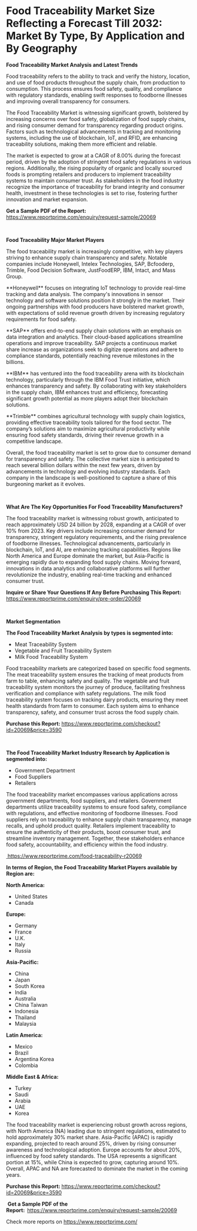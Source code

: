 <p><h1>Food Traceability Market Size Reflecting a Forecast Till 2032: Market By Type, By Application and By Geography</h1></p><p><strong>Food Traceability Market Analysis and Latest Trends</strong></p>
<p><p>Food traceability refers to the ability to track and verify the history, location, and use of food products throughout the supply chain, from production to consumption. This process ensures food safety, quality, and compliance with regulatory standards, enabling swift responses to foodborne illnesses and improving overall transparency for consumers.</p><p>The Food Traceability Market is witnessing significant growth, bolstered by increasing concerns over food safety, globalization of food supply chains, and rising consumer demand for transparency regarding product origins. Factors such as technological advancements in tracking and monitoring systems, including the use of blockchain, IoT, and RFID, are enhancing traceability solutions, making them more efficient and reliable. </p><p>The market is expected to grow at a CAGR of 8.00% during the forecast period, driven by the adoption of stringent food safety regulations in various regions. Additionally, the rising popularity of organic and locally sourced foods is prompting retailers and producers to implement traceability systems to maintain consumer trust. As stakeholders in the food industry recognize the importance of traceability for brand integrity and consumer health, investment in these technologies is set to rise, fostering further innovation and market expansion.</p></p>
<p><strong>Get a Sample PDF of the Report:&nbsp;</strong> <a href="https://www.reportprime.com/enquiry/request-sample/20069?utm_campaign=2238&utm_medium=2&utm_source=Github&utm_content=ia&utm_term=19032025&utm_id=food-traceability">https://www.reportprime.com/enquiry/request-sample/20069</a></p>
<p>&nbsp;</p>
<p><strong>Food Traceability Major Market Players</strong></p>
<p><p>The food traceability market is increasingly competitive, with key players striving to enhance supply chain transparency and safety. Notable companies include Honeywell, Intelex Technologies, SAP, Bcfooderp, Trimble, Food Decision Software, JustFoodERP, IBM, Intact, and Mass Group.</p><p>**Honeywell** focuses on integrating IoT technology to provide real-time tracking and data analysis. The company's innovations in sensor technology and software solutions position it strongly in the market. Their ongoing partnerships with food producers have bolstered market growth, with expectations of solid revenue growth driven by increasing regulatory requirements for food safety.</p><p>**SAP** offers end-to-end supply chain solutions with an emphasis on data integration and analytics. Their cloud-based applications streamline operations and improve traceability. SAP projects a continuous market share increase as organizations seek to digitize operations and adhere to compliance standards, potentially reaching revenue milestones in the billions.</p><p>**IBM** has ventured into the food traceability arena with its blockchain technology, particularly through the IBM Food Trust initiative, which enhances transparency and safety. By collaborating with key stakeholders in the supply chain, IBM enhances trust and efficiency, forecasting significant growth potential as more players adopt their blockchain solutions.</p><p>**Trimble** combines agricultural technology with supply chain logistics, providing effective traceability tools tailored for the food sector. The company’s solutions aim to maximize agricultural productivity while ensuring food safety standards, driving their revenue growth in a competitive landscape.</p><p>Overall, the food traceability market is set to grow due to consumer demand for transparency and safety. The collective market size is anticipated to reach several billion dollars within the next few years, driven by advancements in technology and evolving industry standards. Each company in the landscape is well-positioned to capture a share of this burgeoning market as it evolves.</p></p>
<p>&nbsp;</p>
<p><strong>What Are The Key Opportunities For Food Traceability Manufacturers?</strong></p>
<p><p>The food traceability market is witnessing robust growth, anticipated to reach approximately USD 24 billion by 2028, expanding at a CAGR of over 10% from 2023. Key drivers include increasing consumer demand for transparency, stringent regulatory requirements, and the rising prevalence of foodborne illnesses. Technological advancements, particularly in blockchain, IoT, and AI, are enhancing tracking capabilities. Regions like North America and Europe dominate the market, but Asia-Pacific is emerging rapidly due to expanding food supply chains. Moving forward, innovations in data analytics and collaborative platforms will further revolutionize the industry, enabling real-time tracking and enhanced consumer trust.</p></p>
<p><strong>Inquire or Share Your Questions If Any Before Purchasing This Report:</strong> <a href="https://www.reportprime.com/enquiry/pre-order/20069?utm_campaign=2238&utm_medium=2&utm_source=Github&utm_content=ia&utm_term=19032025&utm_id=food-traceability">https://www.reportprime.com/enquiry/pre-order/20069</a></p>
<p>&nbsp;</p>
<p><strong>Market Segmentation</strong></p>
<p><strong>The Food Traceability Market Analysis by types is segmented into:</strong></p>
<p><ul><li>Meat Traceability System</li><li>Vegetable and Fruit Traceability System</li><li>Milk Food Traceability System</li></ul></p>
<p><p>Food traceability markets are categorized based on specific food segments. The meat traceability system ensures the tracking of meat products from farm to table, enhancing safety and quality. The vegetable and fruit traceability system monitors the journey of produce, facilitating freshness verification and compliance with safety regulations. The milk food traceability system focuses on tracking dairy products, ensuring they meet health standards from farm to consumer. Each system aims to enhance transparency, safety, and consumer trust across the food supply chain.</p></p>
<p><strong>Purchase this Report:&nbsp;</strong><a href="https://www.reportprime.com/checkout?id=20069&price=3590&utm_campaign=2238&utm_medium=2&utm_source=Github&utm_content=ia&utm_term=19032025&utm_id=food-traceability">https://www.reportprime.com/checkout?id=20069&price=3590</a></p>
<p>&nbsp;</p>
<p><strong>The Food Traceability Market Industry Research by Application is segmented into:</strong></p>
<p><ul><li>Government Department</li><li>Food Suppliers</li><li>Retailers</li></ul></p>
<p><p>The food traceability market encompasses various applications across government departments, food suppliers, and retailers. Government departments utilize traceability systems to ensure food safety, compliance with regulations, and effective monitoring of foodborne illnesses. Food suppliers rely on traceability to enhance supply chain transparency, manage recalls, and uphold product quality. Retailers implement traceability to ensure the authenticity of their products, boost consumer trust, and streamline inventory management. Together, these stakeholders enhance food safety, accountability, and efficiency within the food industry.</p></p>
<p><a href="https://www.reportprime.com/food-traceability-r20069?utm_campaign=2238&utm_medium=2&utm_source=Github&utm_content=ia&utm_term=19032025&utm_id=food-traceability">&nbsp;https://www.reportprime.com/food-traceability-r20069</a></p>
<p><strong>In terms of Region, the Food Traceability Market Players available by Region are:</strong></p>
<p>
    <p> <strong> North America: </strong>
        <ul>
            <li>United States</li>
            <li>Canada</li>
        </ul>
        </p> 
    <p> <strong> Europe: </strong>
        <ul>
            <li>Germany</li>
            <li>France</li>
            <li>U.K.</li>
            <li>Italy</li>
            <li>Russia</li>
        </ul>
        </p> 
    <p> <strong> Asia-Pacific: </strong>
        <ul>
            <li>China</li>
            <li>Japan</li>
            <li>South Korea</li>
            <li>India</li>
            <li>Australia</li>
            <li>China Taiwan</li>
            <li>Indonesia</li>
            <li>Thailand</li>
            <li>Malaysia</li>
        </ul>
        </p> 
    <p> <strong> Latin America: </strong>
        <ul>
            <li>Mexico</li>
            <li>Brazil</li>
            <li>Argentina Korea</li>
            <li>Colombia</li>
        </ul>
        </p> 
    <p> <strong> Middle East & Africa: </strong>
        <ul>
            <li>Turkey</li>
            <li>Saudi</li>
            <li>Arabia</li>
            <li>UAE</li>
            <li>Korea</li>
        </ul>
    </p>
    </p>
<p><p>The food traceability market is experiencing robust growth across regions, with North America (NA) leading due to stringent regulations, estimated to hold approximately 30% market share. Asia-Pacific (APAC) is rapidly expanding, projected to reach around 25%, driven by rising consumer awareness and technological adoption. Europe accounts for about 20%, influenced by food safety standards. The USA represents a significant portion at 15%, while China is expected to grow, capturing around 10%. Overall, APAC and NA are forecasted to dominate the market in the coming years.</p></p>
<p><strong>Purchase this Report: </strong><a href="https://www.reportprime.com/checkout?id=20069&price=3590&utm_campaign=2238&utm_medium=2&utm_source=Github&utm_content=ia&utm_term=19032025&utm_id=food-traceability">https://www.reportprime.com/checkout?id=20069&price=3590</a></p>
<p>&nbsp;<strong>Get a Sample PDF of the Report:&nbsp;&nbsp;</strong><a href="https://www.reportprime.com/enquiry/request-sample/20069?utm_campaign=2238&utm_medium=2&utm_source=Github&utm_content=ia&utm_term=19032025&utm_id=food-traceability">https://www.reportprime.com/enquiry/request-sample/20069</a></p>
<p><strong></strong></p>
<p>Check more reports on <a href="https://www.reportprime.com/?utm_campaign=2238&utm_medium=2&utm_source=Github&utm_content=ia&utm_term=19032025&utm_id=food-traceability">https://www.reportprime.com/</a></p>